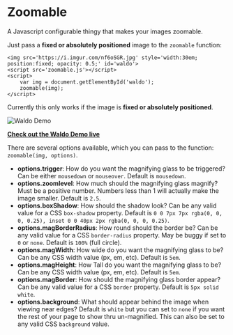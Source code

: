 # Zoomable

A Javascript configurable thingy that makes your images zoomable.

Just pass a **fixed or absolutely positioned** image to the `zoomable` function:

    <img src='https://i.imgur.com/nf6oSGR.jpg' style='width:30em; position:fixed; opacity: 0.5;' id='waldo'>
    <script src='zoomable.js'></script>
    <script>
        var img = document.getElementById('waldo');
        zoomable(img);
    </script>

Currently this only works if the image is **fixed or absolutely positioned**.

![Waldo Demo](https://i.imgur.com/kTmlFfl.png)

[**Check out the Waldo Demo live**](https://pamblam.github.io/zoomable/)
	
There are several options available, which you can pass to the function: `zoomable(img, options)`.

 - **options.trigger**: How do you want the magnifying glass to be triggered? Can be either `mousedown` or `mouseover`. Default is `mousedown`.
 - **options.zoomlevel**: How much should the magnifying glass magnify? Must be a positive number. Numbers less than 1 will actually make the image smaller. Default is `2.5`.
 - **options.boxShadow**: How should the shadow look? Can be any valid value for a CSS `box-shadow` property. Default is `0 0 7px 7px rgba(0, 0, 0, 0.25), inset 0 0 40px 2px rgba(0, 0, 0, 0.25)`.
 - **options.magBorderRadius**: How round should the border be? Can be any valid value for a CSS `border-radius` property. May be buggy if set to `0` or `none`. Default is `100%` (full circle).
 - **options.magWidth**: How wide do you want the magnifying glass to be? Can be any CSS width value (px, em, etc). Default is `5em`.
 - **options.magHeight**: How Tall do you want the magnifying glass to be? Can be any CSS width value (px, em, etc). Default is `5em`.
 - **options.magBorder**: How should the magnifying glass border appear? Can be any valid value for a CSS `border` property. Default is `5px solid white`.
 - **options.background**: What should appear behind the image when viewing near edges? Default is `white` but you can set to `none` if you want the rest of your page to show thru un-magnified. This can also be set to any valid CSS `background` value.

